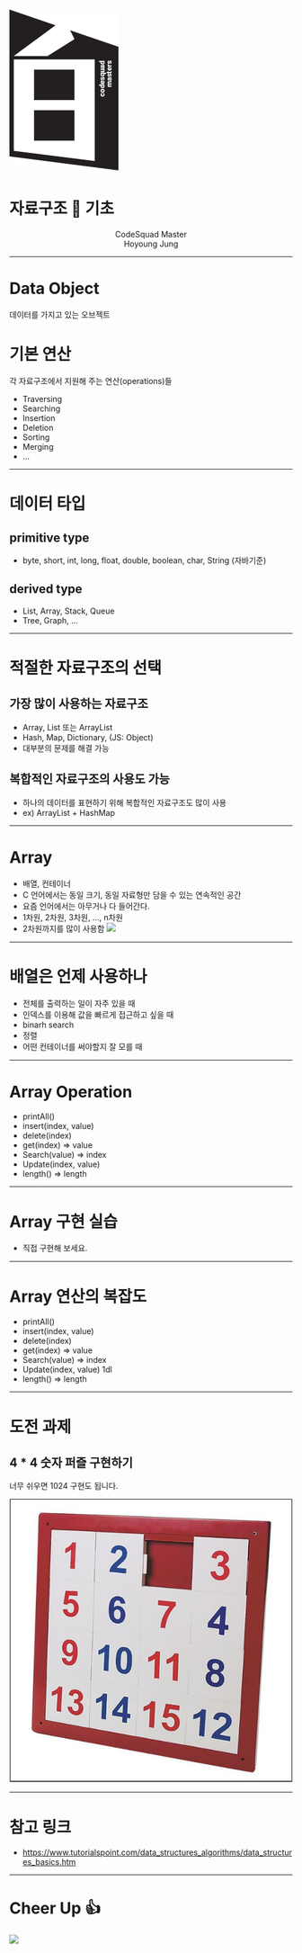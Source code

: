 # ![30%](images/img_white.png) 
# 자료구조 :crown: 기초 
<p align='center'>
CodeSquad Master <br>
Hoyoung Jung
</p>

---
<!-- page_number: true -->
# Data Object
데이터를 가지고 있는 오브젝트

# 기본 연산
각 자료구조에서 지원해 주는 연산(operations)들
- Traversing
- Searching
- Insertion
- Deletion
- Sorting
- Merging
- ...

---
# 데이터 타입

## primitive type
-  byte, short, int, long, float, double, boolean, char, String
 (자바기준)

## derived type
- List, Array, Stack, Queue
- Tree, Graph, ... 

---
# 적절한 자료구조의 선택
## 가장 많이 사용하는 자료구조
- Array, List 또는 ArrayList
- Hash, Map, Dictionary, (JS: Object)
- 대부분의 문제를 해결 가능 
## 복합적인 자료구조의 사용도 가능
- 하나의 데이터를 표현하기 위해 복합적인 자료구조도 많이 사용
- ex) ArrayList + HashMap

---
# Array
- 배열, 컨테이너 
- C 언어에서는 동일 크기, 동일 자료형만 담을 수 있는 연속적인 공간
- 요즘 언어에서는 아무거나 다 들어간다.
- 1차원, 2차원, 3차원, ..., n차원 
- 2차원까지를 많이 사용함 
![](http://www.tenouk.com/Module7_files/cplusarray008.png)

---
# 배열은 언제 사용하나
- 전체를 출력하는 일이 자주 있을 때
- 인덱스를 이용해 값을 빠르게 접근하고 싶을 때
- binarh search
- 정렬 
- 어떤 컨테이너를 써야할지 잘 모를 때

----
# Array Operation
- printAll()
- insert(index, value)
- delete(index)
- get(index) => value
- Search(value) => index
- Update(index, value)
- length() => length 

--- 
# Array 구현 실습
- 직접 구현해 보세요. 

--- 
# Array 연산의 복잡도
- printAll()
- insert(index, value)
- delete(index)
- get(index) => value
- Search(value) => index
- Update(index, value) 1dl
- length() => length 

---
# 도전 과제
## 4 * 4 숫자 퍼즐 구현하기

너무 쉬우면 1024 구현도 됩니다.

![40%](images/num_puzzle.jpg)


---
# 참고 링크 
- https://www.tutorialspoint.com/data_structures_algorithms/data_structures_basics.htm

---
# Cheer Up :+1:
![](https://assets-cdn.github.com/images/modules/logos_page/GitHub-Mark.png)
